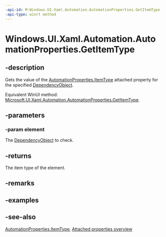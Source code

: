 ```yaml
---
-api-id: M:Windows.UI.Xaml.Automation.AutomationProperties.GetItemType(Windows.UI.Xaml.DependencyObject)
-api-type: winrt method
---
```


<!-- Method syntax
public string GetItemType(Windows.UI.Xaml.DependencyObject element)
-->

# Windows.UI.Xaml.Automation.AutomationProperties.GetItemType

## -description
Gets the value of the [AutomationProperties.ItemType](automationproperties_itemtype.md) attached property for the specified [DependencyObject](../windows.ui.xaml/dependencyobject.md).

Equivalent WinUI method: [Microsoft.UI.Xaml.Automation.AutomationProperties.GetItemType](/windows/winui/api/microsoft.ui.xaml.automation.automationproperties.getitemtype).

## -parameters
### -param element
The [DependencyObject](../windows.ui.xaml/dependencyobject.md) to check.

## -returns
The item type of the element.

## -remarks

## -examples

## -see-also

[AutomationProperties.ItemType](automationproperties_itemtype.md), [Attached properties overview](/windows/uwp/xaml-platform/attached-properties-overview)
